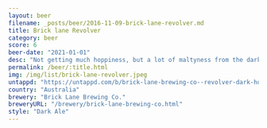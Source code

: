 ```yaml
---
layout: beer
filename: _posts/beer/2016-11-09-brick-lane-revolver.md
title: Brick lane Revolver
category: beer
score: 6
beer-date: "2021-01-01"
desc: "Not getting much hoppiness, but a lot of maltyness from the dark grain. Takes a while to get acclimated to and even then it’s not exciting me"
permalink: /beer/:title.html
img: /img/list/brick-lane-revolver.jpeg
untappd: "https://untappd.com/b/brick-lane-brewing-co--revolver-dark-hoppy-ale/3865637"
country: "Australia"
brewery: "Brick Lane Brewing Co."
breweryURL: "/brewery/brick-lane-brewing-co.html"
style: "Dark Ale"
---
```

